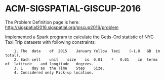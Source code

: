 # ACM-SIGSPATIAL-GISCUP-2016
The Problem Definition page is here: http://sigspatial2016.sigspatial.org/giscup2016/problem

Implemented	a	Spark	program	to	calculate	the	Getis-Ord	statistic	of	NYC	Taxi Trip datasets with following constraints:

		1. The	data	of	2015	January	Yellow	Taxi	(~1.8	GB	in	total).
		2. Each	cell	unit	size	is	0.01	*	0.01	in	terms	of	latitude	and	longitude	degrees.	
		3. 1	day	as	the	Time	Step	Size.
		4. Considered only Pick-up location.
